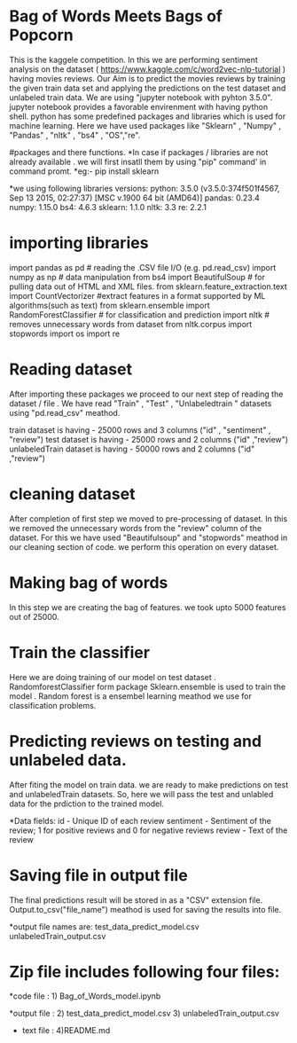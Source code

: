 # Bag of Words Meets Bags of Popcorn

This is the kaggele competition. In this we are performing sentiment analysis on the dataset ( https://www.kaggle.com/c/word2vec-nlp-tutorial ) having  movies reviews.
Our Aim is to predict the movies reviews by training the given train data set and applying the predictions on the test dataset and unlabeled train data.
We are using "jupyter notebook with pyhton 3.5.0". jupyter notebook provides a favorable envirenment with having python shell.
python has some predefined packages and libraries which is used for machine learning.
Here we have used packages like  "Sklearn" , "Numpy" , "Pandas" , "nltk" , "bs4" , "OS","re".

#packages and there functions.
*In case if packages / libraries are not already available . we will first insatll them by using "pip" command' in command promt.
*eg:- pip install sklearn 

*we using following libraries versions:
 python: 3.5.0 (v3.5.0:374f501f4567, Sep 13 2015, 02:27:37) [MSC v.1900 64 bit (AMD64)]
 pandas: 0.23.4
 numpy: 1.15.0
 bs4: 4.6.3
 sklearn: 1.1.0
 nltk: 3.3
 re: 2.2.1

# importing libraries
import pandas as pd                                 # reading the .CSV file I/O (e.g. pd.read_csv)
import numpy as np                                  # data manipulation
from bs4 import BeautifulSoup                       # for pulling data out of HTML and XML files.
from sklearn.feature_extraction.text import CountVectorizer 
                                                    #extract features in a format supported by ML algorithms(such as text)
from sklearn.ensemble import RandomForestClassifier # for classification and prediction 
import nltk                                         # removes unnecessary words from dataset
from nltk.corpus import stopwords
import os
import re 

# Reading dataset
After importing these packages we proceed to our next step of reading the dataset / file .
We have read "Train" , "Test" , "Unlabeledtrain " datasets using "pd.read_csv" meathod.

train dataset is having - 25000 rows and 3 columns ("id" , "sentiment" , "review")
test dataset is having - 25000 rows and 2 columns ("id" ,"review")
unlabeledTrain dataset is having - 50000 rows and 2 columns ("id" ,"review")


# cleaning dataset
After completion of first step we moved to pre-processing of dataset.
In this we removed the unnecessary words from the "review" column of the dataset. For this we have used "Beautifulsoup" and "stopwords"
meathod in our cleaning section of code.
we perform this operation on every dataset.

# Making bag of words
In this step we are creating the bag of features. we took upto 5000 features out of 25000.

# Train the classifier
Here we are doing training of our model on test dataset .
RandomforestClassifier form package Sklearn.ensemble is used to train the model .
Random forest is a ensembel learning meathod we use for classification problems.

# Predicting reviews on testing and unlabeled data.
 After fiting the model on train data. we are ready to make predictions on test and unlabeledTrain datasets.
 So, here we will pass the test and unlabled data for the prdiction to the trained model.
 
*Data fields:
 id - Unique ID of each review
 sentiment - Sentiment of the review; 1 for positive reviews and 0 for negative reviews
 review - Text of the review
 
# Saving file in output file 
The final predictions result will be stored in as a "CSV" extension file.
Output.to_csv("file_name") meathod is used for saving the results into file.

*output file names are:
  test_data_predict_model.csv
  unlabeledTrain_output.csv

# Zip file includes following four files:
  *code file   : 1) Bag_of_Words_model.ipynb
  
  *output file : 2) test_data_predict_model.csv
                 3) unlabeledTrain_output.csv
               
  * text file  : 4)README.md
   
   
   
